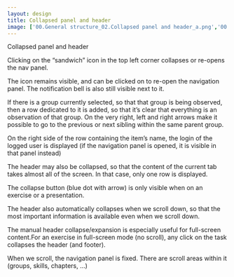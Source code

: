 ```yaml
---
layout: design
title: Collapsed panel and header
image: ['00.General structure_02.Collapsed panel and header_a.png','00.General structure_02.Collapsed panel and header_b.png', '00.General structure_02.Collapsed panel and header_c.png']
---
```


Collapsed panel and header

Clicking on the “sandwich” icon in the top left corner collapses or re-opens the nav panel.

The icon remains visible, and can be clicked on to re-open the navigation panel. The notification bell is also still visible next to it.

If there is a group currently selected, so that that group is being observed, then a row dedicated to it is added, so that it’s clear that everything is an observation of that group. On the very right, left and right arrows make it possible to go to the previous or next sibling within the same parent group.

On the right side of the row containing the item’s name, the login of the logged user is displayed (if the navigation panel is opened, it is visible in that panel instead)

The header may also be collapsed, so that the content of the current tab takes almost all of the screen. In that case, only one row is displayed.

The collapse button (blue dot with arrow) is only visible when on an exercise or a presentation.

The header also automatically collapses when we scroll down, so that the most important information is available even when we scroll down.

The manual header collapse/expansion is especially useful for full-screen content.For an exercise in full-screen mode (no scroll), any click on the task collapses the header (and footer).

When we scroll, the navigation panel is fixed. There are scroll areas within it (groups, skills, chapters, …)
